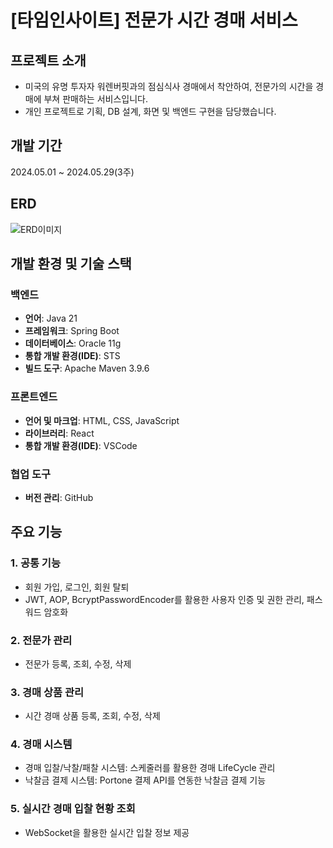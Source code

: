 # [타임인사이트] 전문가 시간 경매 서비스
## 프로젝트 소개
- 미국의 유명 투자자 워렌버핏과의 점심식사 경매에서 착안하여, 전문가의 시간을 경매에 부쳐 판매하는 서비스입니다.
- 개인 프로젝트로 기획, DB 설계, 화면 및 백엔드 구현을 담당했습니다.

## 개발 기간
2024.05.01 ~ 2024.05.29(3주)

## ERD
![ERD이미지](https://github.com/sprintkim/TimeInsight/blob/6901ef1bf51769592d54e5e7ac8a6711724b472e/Timeinsight_erd.png)

## 개발 환경 및 기술 스택
### 백엔드
- **언어**: Java 21
- **프레임워크**: Spring Boot
- **데이터베이스**: Oracle 11g
- **통합 개발 환경(IDE)**: STS
- **빌드 도구**: Apache Maven 3.9.6

### 프론트엔드
- **언어 및 마크업**: HTML, CSS, JavaScript
- **라이브러리**: React
- **통합 개발 환경(IDE)**: VSCode

### 협업 도구
- **버전 관리**: GitHub

## 주요 기능
### 1. 공통 기능
  - 회원 가입, 로그인, 회원 탈퇴
  - JWT, AOP, BcryptPasswordEncoder를 활용한 사용자 인증 및 권한 관리, 패스워드 암호화

### 2. 전문가 관리
  - 전문가 등록, 조회, 수정, 삭제
  
### 3. 경매 상품 관리
  - 시간 경매 상품 등록, 조회, 수정, 삭제

### 4. 경매 시스템
  - 경매 입찰/낙찰/패찰 시스템: 스케줄러를 활용한 경매 LifeCycle 관리
  - 낙찰금 결제 시스템: Portone 결제 API를 연동한 낙찰금 결제 기능

### 5. 실시간 경매 입찰 현황 조회
  - WebSocket을 활용한 실시간 입찰 정보 제공


